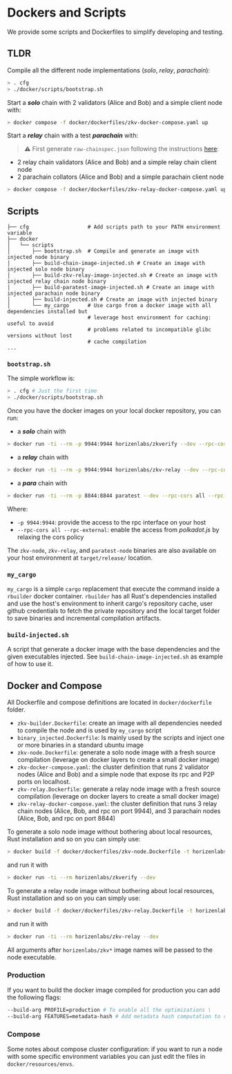 # Dockers and Scripts

We provide some scripts and Dockerfiles to simplify developing and testing.

## TLDR

Compile all the different node implementations (*solo*, *relay*, *parachain*):

```bash
> . cfg
> ./docker/scripts/bootstrap.sh
```

Start a _**solo**_ chain with 2 validators (Alice and Bob) and a simple client node with:

```bash
> docker compose -f docker/dockerfiles/zkv-docker-compose.yaml up
```

Start a _**relay**_ chain with a test _**parachain**_ with:
> ⚠️ First generate `raw-chainspec.json` following the instructions [here](../RELAY.md#generate-relay-chain-spec-file):
- 2 relay chain validators (Alice and Bob) and a simple relay chain client node
- 2 parachain collators (Alice and Bob) and a simple parachain client node

```bash
> docker compose -f docker/dockerfiles/zkv-relay-docker-compose.yaml up
```

## Scripts

```text
├── cfg                   # Add scripts path to your PATH environment variable
├── docker
│   └── scripts
│       ├── bootstrap.sh  # Compile and generate an image with injected node binary
│       ├── build-chain-image-injected.sh # Create an image with injected solo node binary
│       ├── build-zkv-relay-image-injected.sh # Create an image with injected relay chain node binary
│       ├── build-paratest-image-injected.sh # Create an image with injected parachain node binary
│       ├── build-injected.sh # Create an image with injected binary
│       └── my_cargo      # Use cargo from a docker image with all dependencies installed but
                          # leverage host environment for caching: useful to avoid
                          # problems related to incompatible glibc versions without lost 
                          # cache compilation
...
```

### `bootstrap.sh`

The simple workflow is:

```bash
> . cfg # Just the first time
> ./docker/scripts/bootstrap.sh
```

Once you have the docker images on your local docker repository, you can run:
- a _**solo**_ chain with

```bash
> docker run -ti --rm -p 9944:9944 horizenlabs/zkverify --dev --rpc-cors all --rpc-external
```

- a _**relay**_ chain with

```bash
> docker run -ti --rm -p 9944:9944 horizenlabs/zkv-relay --dev --rpc-cors all --rpc-external
```

- a _**para**_ chain with

```bash
> docker run -ti --rm -p 8844:8844 paratest --dev --rpc-cors all --rpc-external
```

Where:

* `-p 9944:9944`: provide the access to the rpc interface on your host
* `--rpc-cors all --rpc-external`: enable the access from _polkadot.js_ by relaxing the cors policy

The `zkv-node`, `zkv-relay`, and `paratest-node` binaries are also available on your host environment at `target/release/` location.

### `my_cargo`

`my_cargo` is a simple `cargo` replacement that execute the command inside a `rbuilder` docker container. `rbuilder` has all Rust's dependencies installed and use the host's environment to inherit cargo's repository cache, user github credentials to fetch the private repository and the local target folder to save binaries and incremental compilation artifacts.

### `build-injected.sh`

A script that generate a docker image with the base dependencies and the given executables injected. See `build-chain-image-injected.sh` as example of how to use it.

## Docker and Compose

All Dockerfile and compose definitions are located in `docker/dockerfile` folder.

* `zkv-builder.Dockerfile`: create an image with all dependencies needed to compile the node and is used by `my_cargo` script
* `binary_injected.Dockerfile`: Is mainly used by the scripts and inject one or more binaries in a standard ubuntu image
* `zkv-node.Dockerfile`: generate a solo node image with a fresh source compilation (leverage on docker layers to create a small docker image)
* `zkv-docker-compose.yaml`: the cluster definition that runs
2 validator nodes (Alice and Bob) and a simple node that expose its rpc and P2P ports on localhost.
* `zkv-relay.Dockerfile`: generate a relay node image with a fresh source compilation (leverage on docker layers to create a small docker image)
* `zkv-relay-docker-compose.yaml`: the cluster definition that runs 3 relay chain nodes (Alice, Bob, and rpc on port 9944), and 3 parachain nodes (Alice, Bob, and rpc on port 8844)

To generate a solo node image without bothering about local resources, Rust installation and so on you can simply use:

```bash
> docker build -f docker/dockerfiles/zkv-node.Dockerfile -t horizenlabs/zkverify:latest .
```

and run it with

```bash
> docker run -ti --rm horizenlabs/zkverify --dev
```

To generate a relay node image without bothering about local resources, Rust installation and so on you can simply use:

```bash
> docker build -f docker/dockerfiles/zkv-relay.Dockerfile -t horizenlabs/zkv-relay:latest .
```

and run it with

```bash
> docker run -ti --rm horizenlabs/zkv-relay --dev
```

All arguments after `horizenlabs/zkv*` image names will be passed to the node executable.

### Production

If you want to build the docker image compiled for production you can add the following flags:

```sh
--build-arg PROFILE=production # To enable all the optimizations \
--build-arg FEATURES=metadata-hash # Add metadata hash computation to runtime
```

### Compose

Some notes about compose cluster configuration: if you want to run a node with some specific environment variables you can just edit the files in `docker/resources/envs`.

